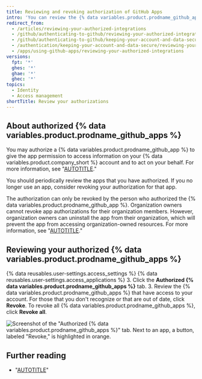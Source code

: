 ```yaml
---
title: Reviewing and revoking authorization of GitHub Apps
intro: 'You can review the {% data variables.product.prodname_github_apps %} that you have authorized, and you can revoke your authorization.'
redirect_from:
  - /articles/reviewing-your-authorized-integrations
  - /github/authenticating-to-github/reviewing-your-authorized-integrations
  - /github/authenticating-to-github/keeping-your-account-and-data-secure/reviewing-your-authorized-integrations
  - /authentication/keeping-your-account-and-data-secure/reviewing-your-authorized-integrations
  - /apps/using-github-apps/reviewing-your-authorized-integrations
versions:
  fpt: '*'
  ghes: '*'
  ghae: '*'
  ghec: '*'
topics:
  - Identity
  - Access management
shortTitle: Review your authorizations
---
```


## About authorized {% data variables.product.prodname_github_apps %}

You may authorize a {% data variables.product.prodname_github_app %} to give the app permission to access information on your {% data variables.product.company_short %} account and to act on your behalf. For more information, see "[AUTOTITLE](/apps/using-github-apps/authorizing-github-apps)."

You should periodically review the apps that you have authorized. If you no longer use an app, consider revoking your authorization for that app.

The authorization can only be revoked by the person who authorized the {% data variables.product.prodname_github_app %}. Organization owners cannot revoke app authorizations for their organization members. However, organization owners can uninstall the app from their organization, which will prevent the app from accessing organization-owned resources. For more information, see "[AUTOTITLE](/apps/using-github-apps/reviewing-and-modifying-installed-github-apps)."

## Reviewing your authorized {% data variables.product.prodname_github_apps %}

{% data reusables.user-settings.access_settings %}
{% data reusables.user-settings.access_applications %}
3. Click the **Authorized {% data variables.product.prodname_github_apps %}** tab.
3. Review the {% data variables.product.prodname_github_apps %} that have access to your account. For those that you don't recognize or that are out of date, click **Revoke**. To revoke all {% data variables.product.prodname_github_apps %}, click **Revoke all**.

   ![Screenshot of the "Authorized {% data variables.product.prodname_github_apps %}" tab. Next to an app, a button, labeled "Revoke," is highlighted in orange.](/assets/images/help/settings/revoke-github-app.png)

## Further reading

- "[AUTOTITLE](/apps/oauth-apps/using-oauth-apps/reviewing-your-authorized-applications-oauth)"
